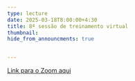 ```yaml
---
type: lecture
date: 2025-03-18T8:00:00+4:30
title: 8ª sessão de treinamento virtual
thumbnail:
hide_from_announcments: true


---
```

[Link para o Zoom aqui](https://cornell.zoom.us/j/96720855717?pwd=Q1pFL0VCdTUrVTF5V3hYNmJZU00rZz09)
